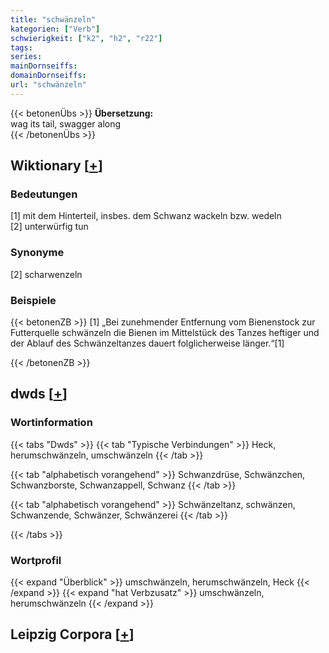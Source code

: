 ```yaml
---
title: "schwänzeln"
kategorien: ["Verb"]
schwierigkeit: ["k2", "h2", "r22"]
tags:
series:
mainDornseiffs:
domainDornseiffs:
url: "schwänzeln"
---
```


{{< betonenÜbs >}}
**Übersetzung:**  
wag its tail, swagger along  
{{< /betonenÜbs >}}

## Wiktionary [[+](https://de.wiktionary.org/wiki/schwänzeln)]

### Bedeutungen
[1] mit dem Hinterteil, insbes. dem Schwanz wackeln bzw. wedeln  
[2] unterwürfig tun  

### Synonyme
[2] scharwenzeln  

### Beispiele
{{< betonenZB >}}
[1] „Bei zunehmender Entfernung vom Bienenstock zur Futterquelle schwänzeln die Bienen im Mittelstück des Tanzes heftiger und der Ablauf des Schwänzeltanzes dauert folglicherweise länger.“[1]  

{{< /betonenZB >}}


## dwds [[+](https://www.dwds.de/wb/schwänzeln)]

### Wortinformation
{{< tabs "Dwds" >}}
{{< tab "Typische Verbindungen" >}}
Heck, herumschwänzeln, umschwänzeln
{{< /tab >}}

{{< tab "alphabetisch vorangehend" >}}
Schwanzdrüse, Schwänzchen, Schwanzborste, Schwanzappell, Schwanz
{{< /tab >}}

{{< tab "alphabetisch vorangehend" >}}
Schwänzeltanz, schwänzen, Schwanzende, Schwänzer, Schwänzerei
{{< /tab >}}

{{< /tabs >}}

### Wortprofil
{{< expand "Überblick" >}} umschwänzeln, herumschwänzeln, Heck {{< /expand >}}
{{< expand "hat Verbzusatz" >}} umschwänzeln, herumschwänzeln {{< /expand >}}

## Leipzig Corpora [[+](https://corpora.uni-leipzig.de/en/res?word=schwänzeln&corpusId=deu_newscrawl-public_2018)]

